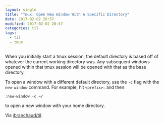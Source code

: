 ```yaml
---
layout: single
title: "Tmux: Open New Window With A Specific Directory"
date: 2017-02-02 20:57
modified: 2017-02-02 20:57
categories: til
tags:
  - til
  - tmux
---
```


When you initially start a tmux session, the default directory is based off
of whatever the current working directory was. Any subsequent windows opened
within that tmux session will be opened with that as the base directory.

To open a window with a different default directory, use the `-c` flag with
the `new-window` command. For example, hit `<prefix>:` and then

```tmux
:new-window -c ~/
```

to open a new window with your home directory.

Via [jbranchaud/til](https://github.com/jbranchaud/til).
